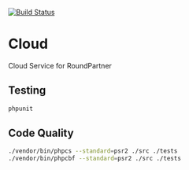[![Build Status](https://travis-ci.org/thomaslorentsen/cloud.svg?branch=master)](https://travis-ci.org/thomaslorentsen/cloud)
# Cloud
Cloud Service for RoundPartner
## Testing
```bash
phpunit
```
## Code Quality
```bash
./vendor/bin/phpcs --standard=psr2 ./src ./tests
./vendor/bin/phpcbf --standard=psr2 ./src ./tests
```
